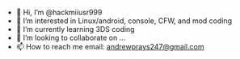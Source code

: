 - 👋 Hi, I’m @hackmiiusr999
- 👀 I’m interested in Linux/android, console, CFW, and mod coding 
- 🌱 I’m currently learning 3DS coding
- 💞️ I’m looking to collaborate on ...
- 📫 How to reach me email: andrewprays247@gmail.com

<!---
hackmiiusr999/hackmiiusr999 is a ✨ special ✨ repository because its `README.md` (this file) appears on your GitHub profile.
You can click the Preview link to take a look at your changes.
--->
